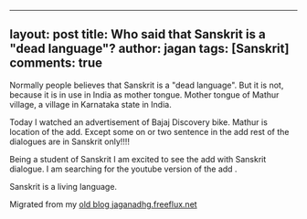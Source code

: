 
---
layout: post
title: Who said that Sanskrit is a "dead language"?
author: jagan
tags: [Sanskrit]
comments: true
---
Normally people believes that Sanskrit is a "dead language". But it is not, because it is in use in India as mother tongue. Mother tongue of Mathur village, a village in Karnataka state in India. 

Today I watched an advertisement of Bajaj Discovery bike. Mathur is location of the add. Except some on or two sentence in the add rest of the dialogues are in Sanskrit only!!!!

Being a student of Sanskrit I am excited to see the add with Sanskrit dialogue. I am searching for the youtube version of the add . 

Sanskrit is a living language.


Migrated from my [old blog jaganadhg.freeflux.net](https://web.archive.org/web/20160323193721/http://jaganadhg.freeflux.net/blog)
